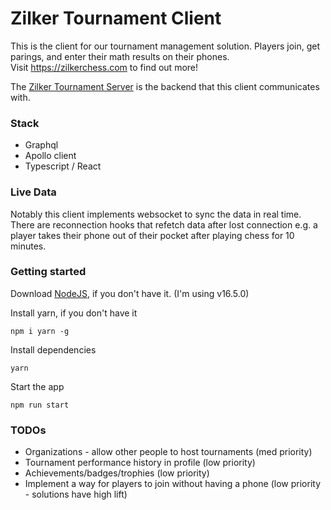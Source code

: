 # Zilker Tournament Client
This is the client for our tournament management solution. Players join, get parings, and enter their math results on their phones.\
Visit https://zilkerchess.com to find out more!

The [Zilker Tournament Server](https://github.com/nhcarter123/zilker-tournament-server) is the backend that this client communicates with.


### Stack
- Graphql
- Apollo client
- Typescript / React

### Live Data
Notably this client implements websocket to sync the data in real time. There are reconnection hooks that refetch data after lost connection e.g. a player takes their phone out of their pocket after playing chess for 10 minutes.

### Getting started

Download [NodeJS](https://nodejs.org/en/download/), if you don't have it. (I'm using v16.5.0)

Install yarn, if you don't have it
```
npm i yarn -g
```

Install dependencies
```
yarn
```

Start the app
```
npm run start
```

### TODOs
- Organizations - allow other people to host tournaments (med priority)
- Tournament performance history in profile (low priority)
- Achievements/badges/trophies (low priority)
- Implement a way for players to join without having a phone (low priority - solutions have high lift)